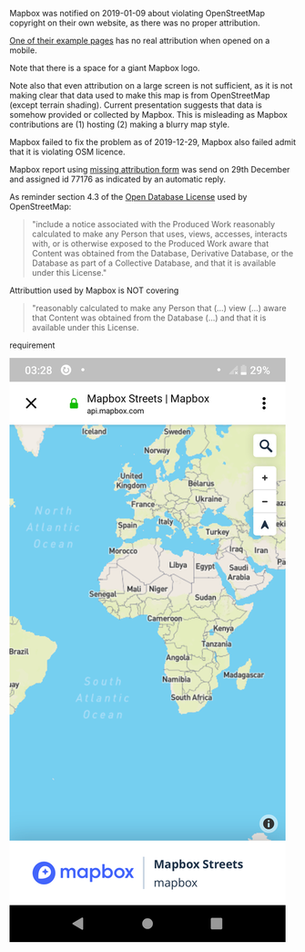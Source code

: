 Mapbox was notified on 2019-01-09 about violating OpenStreetMap copyright on their own website, as there was no proper attribution.

[One of their example pages](https://api.mapbox.com/styles/v1/mapbox/streets-v9.html?title=true&access_token=pk.eyJ1IjoibWFwYm94IiwiYSI6ImNpejY4M29iazA2Z2gycXA4N2pmbDZmangifQ.-g_vE53SD2WrJ6tFX7QHmA#1.07/-1.4/4.7) has no real attribution when opened on a mobile.

Note that there is a space for a giant Mapbox logo.

Note also that even attribution on a large screen is not sufficient, as it is not making clear that data used to make this map is from OpenStreetMap (except terrain shading). Current presentation suggests that data is somehow provided or collected by Mapbox. This is misleading as Mapbox contributions are (1) hosting (2) making a blurry map style.

Mapbox failed to fix the problem as of 2019-12-29, Mapbox also failed admit that it is violating OSM licence.

Mapbox report using [missing attribution form](https://support.mapbox.com/hc/en-us/requests/new?ticket_form_id=360000308212) was send on 29th December and assigned id 77176 as indicated by an automatic reply.

As reminder section 4.3 of the [Open Database License](https://www.opendatacommons.org/licenses/odbl/1.0/) used by OpenStreetMap:

> "include
> a notice associated with the Produced Work reasonably calculated to
> make any Person that uses, views, accesses, interacts with, or is
> otherwise exposed to the Produced Work aware that Content was
> obtained from the Database, Derivative Database, or the Database as
> part of a Collective Database, and that it is available under this
> License."

Attributtion used by Mapbox is NOT covering

> "reasonably calculated to make any Person that (...) view (...)  aware that Content was obtained from the Database (...) and that it is available under this License.

requirement

![missing_attribution_mapbox_attributed_itself.png](missing_attribution_mapbox_attributed_itself.png)

